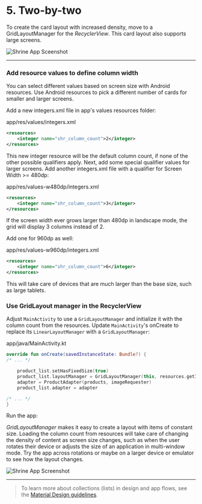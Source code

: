 # 5. Two-by-two

To create the card layout with increased density, move to a GridLayoutManager for the *RecyclerView*. This card layout also supports large screens.

![Shrine App Sceenshot](https://codelabs.developers.google.com/codelabs/mdc-android-kotlin/img/65a9ebc87a9df332.png)

***

### Add resource values to define column width
You can select different values based on screen size with Android resources. Use Android resources to pick a different number of cards for smaller and larger screens.

Add a new integers.xml file in app's values resources folder:

app/res/values/integers.xml

```xml
<resources>
    <integer name="shr_column_count">2</integer>
</resources>
```

This new integer resource will be the default column count, if none of the other possible qualifiers apply. Next, add some special qualifier values for larger screens. Add another integers.xml file with a qualifier for Screen Width >= 480dp:

app/res/values-w480dp/integers.xml

```xml
<resources>
    <integer name="shr_column_count">3</integer>
</resources>
```

If the screen width ever grows larger than 480dp in landscape mode, the grid will display 3 columns instead of 2.

Add one for 960dp as well:

app/res/values-w960dp/integers.xml

```xml
<resources>
    <integer name="shr_column_count">6</integer>
</resources>
```

This will take care of devices that are much larger than the base size, such as large tablets.

### Use GridLayout manager in the RecyclerView
Adjust `MainActivity` to use a `GridLayoutManager` and initialize it with the column count from the resources. Update `MainActivity`'s onCreate to replace its `LinearLayoutManager` with a `GridLayoutManager`:

app/java/MainActivity.kt

```kotlin
override fun onCreate(savedInstanceState: Bundle?) {
/* ... */

    product_list.setHasFixedSize(true)
    product_list.layoutManager = GridLayoutManager(this, resources.getInteger(R.integer.shr_column_count))
    adapter = ProductAdapter(products, imageRequester)
    product_list.adapter = adapter

/* ... */
}
```

Run the app:

*GridLayoutManager* makes it easy to create a layout with items of constant size.
Loading the column count from resources will take care of changing the density of content as screen size changes, such as when the user rotates their device or adjusts the size of an application in multi-window mode.
Try the app across rotations or maybe on a larger device or emulator to see how the layout changes.

![Shrine App Screenshot](https://codelabs.developers.google.com/codelabs/mdc-android-kotlin/img/62c118c0561aeaf1.png)

***

> To learn more about collections (lists) in design and app flows, see the [Material Design guidelines](https://material.io/guidelines/components/lists.html#lists-actions).